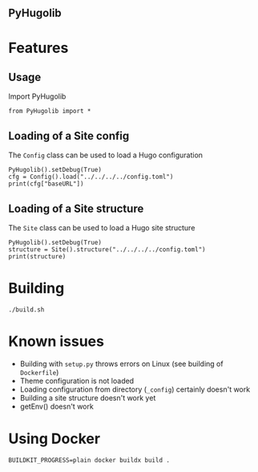 PyHugolib
---------

# Features

## Usage

Import PyHugolib

```
from PyHugolib import *
```


## Loading of a Site config

The `Config` class can be used to load a Hugo configuration

```
PyHugolib().setDebug(True)
cfg = Config().load("../../../../config.toml")
print(cfg["baseURL"])
```

## Loading of a Site structure

The `Site` class can be used to load a Hugo site structure

```
PyHugolib().setDebug(True)
structure = Site().structure("../../../../config.toml")
print(structure)
```

# Building

```
./build.sh
```

# Known issues

* Building with `setup.py` throws errors on Linux (see building of `Dockerfile`)
* Theme configuration is not loaded
* Loading configuration from directory (`_config`) certainly doesn't work
* Building a site structure doesn't work yet
* getEnv() doesn't work

# Using Docker

```
BUILDKIT_PROGRESS=plain docker buildx build .
```
